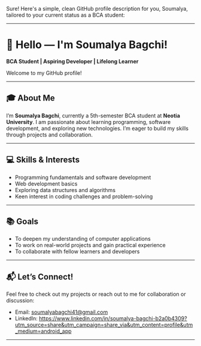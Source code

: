 Sure! Here's a simple, clean GitHub profile description for you, Soumalya, tailored to your current status as a BCA student:

---

# 👋 Hello — I'm Soumalya Bagchi!

**BCA Student | Aspiring Developer | Lifelong Learner**

Welcome to my GitHub profile!

---

## 🎓 About Me

I’m **Soumalya Bagchi**, currently a 5th-semester BCA student at **Neotia University**. I am passionate about learning programming, software development, and exploring new technologies. I’m eager to build my skills through projects and collaboration.

---

## 💻 Skills & Interests

* Programming fundamentals and software development
* Web development basics
* Exploring data structures and algorithms
* Keen interest in coding challenges and problem-solving

---

## 📚 Goals

* To deepen my understanding of computer applications
* To work on real-world projects and gain practical experience
* To collaborate with fellow learners and developers

---

## 📬 Let’s Connect!

Feel free to check out my projects or reach out to me for collaboration or discussion:

* Email: soumalyabagchi41@gmail.com
* LinkedIn: https://www.linkedin.com/in/soumalya-bagchi-b2a0b4309?utm_source=share&utm_campaign=share_via&utm_content=profile&utm_medium=android_app

---

